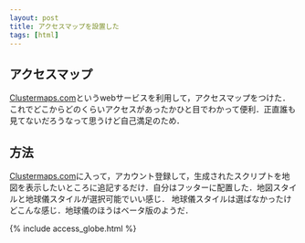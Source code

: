 ```yaml
---
layout: post
title: アクセスマップを設置した
tags: [html]
---
```


## アクセスマップ
[Clustermaps.com](https://clustrmaps.com)というwebサービスを利用して，アクセスマップをつけた．これでどこからどのくらいアクセスがあったかひと目でわかって便利．正直誰も見てないだろうなって思うけど自己満足のため．

## 方法

[Clustermaps.com](https://clustrmaps.com)に入って，アカウント登録して，生成されたスクリプトを地図を表示したいところに追記するだけ．自分はフッターに配置した．地図スタイルと地球儀スタイルが選択可能でいい感じ．
地球儀スタイルは選ばなかったけどこんな感じ．地球儀のほうはベータ版のようだ．


{% include access_globe.html %}
